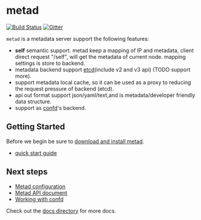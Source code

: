 metad
=====

[![Build Status](https://travis-ci.org/yunify/metad.svg?branch=master)](https://travis-ci.org/yunify/metad) [![Gitter](https://badges.gitter.im/yunify/metad.svg)](https://gitter.im/yunify/metad?utm_source=badge&utm_medium=badge&utm_campaign=pr-badge)

`metad` is a metadata server support the following features:

* **self** semantic support. metad keep a mapping of IP and metadata, client direct request "/self", will get the metadata of current node. mapping settings is store to backend.
* metadata backend support [etcd](https://github.com/coreos/etcd)(include v2 and v3 api) (TODO support more).
* support metadata local cache, so it can be used as a proxy to reducing the request pressure of backend (etcd).
* api out format support json/yaml/text,and is metadata/developer friendly data structure.
* support as [confd](https://github.com/yunify/confd)'s backend.


## Getting Started

Before we begin be sure to [download and install metad](docs/installation.md).

* [quick start guide](docs/quick-start-guide.md)

## Next steps

* [Metad configuration](docs/configuration.md)
* [Metad API document](docs/api.md)
* [Working with confd](docs/confd.md)


Check out the [docs directory](docs) for more docs.
